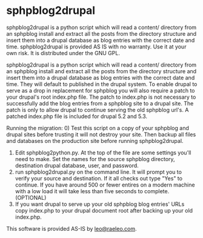 sphpblog2drupal
===============

sphpblog2drupal is a python script which will read a content/ directory from an sphpblog install and extract all the posts from the directory structure and insert them into a drupal database as blog entries with the correct date and time. 
sphpblog2drupal is provided AS IS with no warranty.  Use it at your own risk.  It is distributed under the GNU GPL.

sphpblog2drupal is a python script which will read a content/ directory from an sphpblog install and extract all the posts from the directory structure and insert them into a drupal database as blog entries with the correct date and time. They will default to published in the drupal system. To enable drupal to serve as a drop in replacement for sphpblog you will also require a patch to your drupal's root index.php file. The patch to index.php is not necessary to successfully add the blog entries from a sphpblog site to a drupal site. The patch is only to allow drupal to continue serving the old sphpblog url's.  A patched index.php file is included for drupal 5.2 and 5.3.

Running the migration:
0) Test this script on a copy of your sphpblog and drupal sites before trusting it will not destroy your site.  Then backup all files and databases on the production site before running sphpblog2drupal.
1) Edit sphpblog2python.py.  At the top of the file are some settings you'll need to make.  Set the names for the source sphpblog directory, destination drupal database, user, and password.
2) run sphpblog2drupal.py on the command line.  It will prompt you to verify your source and destination.  If it all checks out type "Yes" to continue.  If you have around 500 or fewer entires on a modern machine with a low load it will take less than five seconds to complete.
(OPTIONAL)
3) If you want drupal to serve up your old sphpblog blog entries' URLs copy index.php to your drupal document root after backing up your old index.php.

This software is provided AS-IS by leo@raeleo.com.

